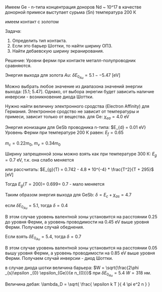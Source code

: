 Имеем Ge - n-типа
концентрация доноров Nd ~ 10^17
в качестве донорной примеси выступает сурьма (Sn)
температура 200 К

имеем контакт с золотом

Задача:
1. Определить тип контакта.
2. Если это барьер Шоттки, то найти ширину ОПЗ.
3. Найти дебаевскую ширину экранирования.

Решение:
Уровни ферми при контакте металл-полупроводник сравняются.

Энергия выхода для золота $Au$:  $\delta E_{0_{Au}} = 5.1 -- 5.47$ [eV]

Можно выбрать любое значение из диапазона значений энергии выхода: [5.1; 5.47]. Однако, от выбора энрегии
будет зависить наличие инверсии - возникновение диода Шоттки.

Нужно найти величину электронного сродства (Electron Affinity) для Германия. Электронное сродство не зависит от температуры и примеси, 
зависит только от вещества. для Ge: $\chi _{ea} = 4.0$ eV

Энергия ионизации для GeSb проводника n-типа: $E_{d} = 0.01 eV}
Уровень Ферми при температуре 200 К равен: $E_{f} = 0.65$

$m_{c} = 0.22m_{0}$,  $m_{v} = 0.34m_{0}$

Ширину запрещенной зоны можно взять как при температуре 300 К: $E_{g} = 0.7$ eV, т.к. она слабо меняется

или рассчитать:
$E_{g}(T) = 0.742 - 4.8 * 10^{-4} * \frac{T^2}{T + 295}$ [eV]

Тогда $E_{g}(T=200)=~0.699=~0.7$ - мало меняется

Таким образом энергия выхода для GeSb:  $\delta = E_{c} + \chi _{as} = 4.7$

если $\delta E_{0_{Au}} = 5.1$, тогда $\delta = 0.4$

В этом случае уровень валентной зоны установится на расстоянии $0.25$ до уровня Ферми, 
a уровень проводимости на $0.45$ eV выше уровня Ферми. Получаем случай обеднения.

Если взять $\delta E_{0_{Au}} = 5.4$, тогда $\delta = 0.7$

В этом случае уровень валентной зоны установится на расстоянии $0.05$ вышу уровня Ферми, 
a уровень проводимости на $0.85$ eV выше уровня Ферми. Получаем случай инверсии - диод Шоттки.

в случае диода шотки величина барьера: $W = \sqrt{\frac{2\phi _{s}\epsilon _{0} \epsilon_{Ge}}{e n_{0}}}$
при $\delta E_{0_{Au}} = 5.4$   $W= 318$ нм.

Величина дебая: \lambda_D = \sqrt{ \frac{ \epsilon k T }{ 4 \pi e^2 n } }
